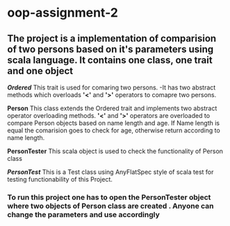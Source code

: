 # oop-assignment-2
## The project is a implementation of comparision of two persons based on it's parameters using scala language. It contains one class, one trait and one object

 ***Ordered***
This trait is used for comaring two persons. 
-It has two abstract methods which overloads **'<'** and **'>'** operators to comapre two persons.

**Person**
This class extends the Ordered trait and implements two abstract operator overloading methods. **'<'** and **'>'** operators are overloaded to compare Person objects based on name length and age.
If Name length is equal the comarision goes to check for age, otherwise return according to name length.  

**PersonTester**
This scala object is used to check the functionality of Person class

***PersonTest***
This is a Test class using AnyFlatSpec style of scala test for testing functionability of this Project.

### To run this project one has to open the PersonTester object where two objects of Person class are created . Anyone can change the parameters and use accordingly 
